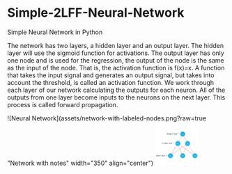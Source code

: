 # Simple-2LFF-Neural-Network

Simple Neural Network in Python 

The network has two layers, a hidden layer and an output layer. The hidden layer will use the sigmoid function for activations. The output layer has only one node and is used for the regression, the output of the node is the same as the input of the node. That is, the activation function is  f(x)=x. A function that takes the input signal and generates an output signal, but takes into account the threshold, is called an activation function. We work through each layer of our network calculating the outputs for each neuron. All of the outputs from one layer become inputs to the neurons on the next layer. This process is called forward propagation.
 
 ![Neural Network](assets/network-with-labeled-nodes.png?raw=true "Network with notes" width="350" align="center") 
 <img src="https://raw.githubusercontent.com/mcclueless/Simple-2LFF-Neural-Network/master/assets/network-with-labeled-nodes.png?raw=true" width="100" height="100" />